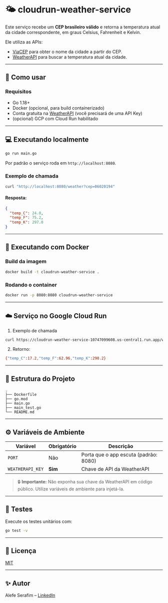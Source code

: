 # 🌤️ cloudrun-weather-service

Este serviço recebe um **CEP brasileiro válido** e retorna a temperatura atual da cidade correspondente, em graus Celsius, Fahrenheit e Kelvin.

Ele utiliza as APIs:
- [ViaCEP](https://viacep.com.br/) para obter o nome da cidade a partir do CEP.
- [WeatherAPI](https://www.weatherapi.com/) para buscar a temperatura atual da cidade.

---

## 🚀 Como usar

### Requisitos

- Go 1.18+
- Docker (opcional, para build containerizado)
- Conta gratuita na [WeatherAPI](https://www.weatherapi.com/) (você precisará de uma API Key)
- (opcional) GCP com Cloud Run habilitado

---

## 💻 Executando localmente

```bash
go run main.go
````

Por padrão o serviço roda em `http://localhost:8080`.

### Exemplo de chamada

```bash
curl "http://localhost:8080/weather?cep=06020194"
```

#### Resposta:

```json
{
  "temp_C": 24.0,
  "temp_F": 75.2,
  "temp_K": 297.0
}
```

---

## 🐳 Executando com Docker

### Build da imagem

```bash
docker build -t cloudrun-weather-service .
```

### Rodando o container

```bash
docker run -p 8080:8080 cloudrun-weather-service
```

---

## ☁️ Serviço no Google Cloud Run

1. Exemplo de chamada

```bash
curl https://cloudrun-weather-service-10747099608.us-central1.run.app/weather?cep=06020194
```

2. Retorno:

```bash
{"temp_C":17.2,"temp_F":62.96,"temp_K":290.2}
```
---

## 📂 Estrutura do Projeto

```
.
├── Dockerfile
├── go.mod
├── main.go
├── main_test.go
└── README.md
```

---

## ⚙️ Variáveis de Ambiente

| Variável         | Obrigatório | Descrição                             |
| ---------------- | ----------- | ------------------------------------- |
| `PORT`           | Não         | Porta que o app escuta (padrão: 8080) |
| `WEATHERAPI_KEY` | **Sim**     | Chave de API da WeatherAPI            |

> 🔒 **Importante:** Não exponha sua chave da WeatherAPI em código público. Utilize variáveis de ambiente para injetá-la.

---

## 🧪 Testes

Execute os testes unitários com:

```bash
go test -v
```

---

## 📄 Licença

[MIT](LICENSE)

---

## ✨ Autor

Alefe Serafim – [LinkedIn](https://www.linkedin.com/in/alefeserafim)
